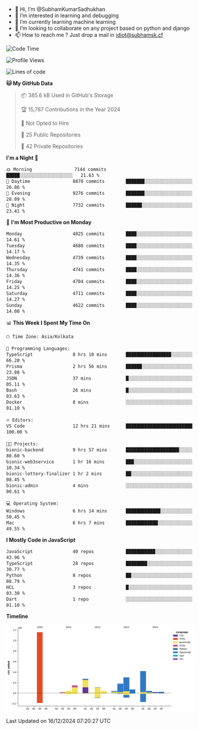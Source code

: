 - 👋 Hi, I’m @SubhamKumarSadhukhan
- 👀 I’m interested in learning and debugging
- 🌱 I’m currently learning machine learning
- 💞️ I’m looking to collaborate on any project based on python and django
- 📫 How to reach me ?
      Just drop a mail in idiot@subhamsk.cf

<!---
SubhamKumarSadhukhan/SubhamKumarSadhukhan is a ✨ special ✨ repository because its `README.md` (this file) appears on your GitHub profile.
You can click the Preview link to take a look at your changes.
--->


<!--START_SECTION:waka-->
![Code Time](http://img.shields.io/badge/Code%20Time-2%2C668%20hrs%2058%20mins-blue)

![Profile Views](http://img.shields.io/badge/Profile%20Views-0-blue)

![Lines of code](https://img.shields.io/badge/From%20Hello%20World%20I%27ve%20Written-2.8%20million%20lines%20of%20code-blue)

**🐱 My GitHub Data** 

> 📦 385.6 kB Used in GitHub's Storage 
 > 
> 🏆 15,787 Contributions in the Year 2024
 > 
> 🚫 Not Opted to Hire
 > 
> 📜 25 Public Repositories 
 > 
> 🔑 42 Private Repositories 
 > 
**I'm a Night 🦉** 

```text
🌞 Morning                7144 commits        █████░░░░░░░░░░░░░░░░░░░░   21.63 % 
🌆 Daytime                8870 commits        ███████░░░░░░░░░░░░░░░░░░   26.86 % 
🌃 Evening                9276 commits        ███████░░░░░░░░░░░░░░░░░░   28.09 % 
🌙 Night                  7732 commits        ██████░░░░░░░░░░░░░░░░░░░   23.41 % 
```
📅 **I'm Most Productive on Monday** 

```text
Monday                   4825 commits        ████░░░░░░░░░░░░░░░░░░░░░   14.61 % 
Tuesday                  4680 commits        ████░░░░░░░░░░░░░░░░░░░░░   14.17 % 
Wednesday                4739 commits        ████░░░░░░░░░░░░░░░░░░░░░   14.35 % 
Thursday                 4741 commits        ████░░░░░░░░░░░░░░░░░░░░░   14.36 % 
Friday                   4704 commits        ████░░░░░░░░░░░░░░░░░░░░░   14.25 % 
Saturday                 4711 commits        ████░░░░░░░░░░░░░░░░░░░░░   14.27 % 
Sunday                   4622 commits        ████░░░░░░░░░░░░░░░░░░░░░   14.00 % 
```


📊 **This Week I Spent My Time On** 

```text
🕑︎ Time Zone: Asia/Kolkata

💬 Programming Languages: 
TypeScript               8 hrs 10 mins       █████████████████░░░░░░░░   66.20 % 
Prisma                   2 hrs 56 mins       ██████░░░░░░░░░░░░░░░░░░░   23.80 % 
JSON                     37 mins             █░░░░░░░░░░░░░░░░░░░░░░░░   05.11 % 
Bash                     26 mins             █░░░░░░░░░░░░░░░░░░░░░░░░   03.63 % 
Docker                   8 mins              ░░░░░░░░░░░░░░░░░░░░░░░░░   01.10 % 

🔥 Editors: 
VS Code                  12 hrs 21 mins      █████████████████████████   100.00 % 

🐱‍💻 Projects: 
bionic-backend           9 hrs 57 mins       ████████████████████░░░░░   80.60 % 
bionic-web3service       1 hr 16 mins        ███░░░░░░░░░░░░░░░░░░░░░░   10.34 % 
bionic-lottery-finalizer 1 hr 2 mins         ██░░░░░░░░░░░░░░░░░░░░░░░   08.45 % 
bionic-admin             4 mins              ░░░░░░░░░░░░░░░░░░░░░░░░░   00.61 % 

💻 Operating System: 
Windows                  6 hrs 14 mins       █████████████░░░░░░░░░░░░   50.45 % 
Mac                      6 hrs 7 mins        ████████████░░░░░░░░░░░░░   49.55 % 
```

**I Mostly Code in JavaScript** 

```text
JavaScript               40 repos            ███████████░░░░░░░░░░░░░░   43.96 % 
TypeScript               28 repos            ████████░░░░░░░░░░░░░░░░░   30.77 % 
Python                   8 repos             ██░░░░░░░░░░░░░░░░░░░░░░░   08.79 % 
HCL                      3 repos             █░░░░░░░░░░░░░░░░░░░░░░░░   03.30 % 
Dart                     1 repo              ░░░░░░░░░░░░░░░░░░░░░░░░░   01.10 % 
```



**Timeline**

![Lines of Code chart](https://raw.githubusercontent.com/SubhamKumarSadhukhan/SubhamKumarSadhukhan/main/assets/bar_graph.png)


 Last Updated on 16/12/2024 07:20:27 UTC
<!--END_SECTION:waka-->
